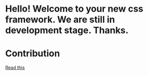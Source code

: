 # Hello! Welcome to your new css framework. We are still in development stage. Thanks.

# Contribution 
[Read this](CONTRIBUTING.md)